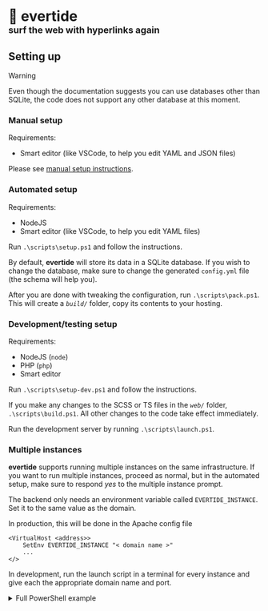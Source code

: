# 🌊 evertide<br /><font size="4">surf the web with hyperlinks again</font>

## Setting up

> [!WARNING]
> Even though the documentation suggests you can use databases other than SQLite, the code does not support any other database at this moment.

### Manual setup
Requirements:
- Smart editor (like VSCode, to help you edit YAML and JSON files)

Please see [manual setup instructions](./scripts/manual_setup.md).

### Automated setup
Requirements:
- NodeJS
- Smart editor (like VSCode, to help you edit YAML files)

Run `.\scripts\setup.ps1` and follow the instructions.

By default, **evertide** will store its data in a SQLite database. If you wish to change the database, make sure to change the generated `config.yml` file (the schema will help you).

After you are done with tweaking the configuration, run `.\scripts\pack.ps1`. This will create a _`build/`_ folder, copy its contents to your hosting.

### Development/testing setup
Requirements:
- NodeJS (`node`)
- PHP (`php`)
- Smart editor

Run `.\scripts\setup-dev.ps1` and follow the instructions.

If you make any changes to the SCSS or TS files in the _`web/`_ folder, `.\scripts\build.ps1`. All other changes to the code take effect immediately.

Run the development server by running `.\scripts\launch.ps1`.

### Multiple instances
**evertide** supports running multiple instances on the same infrastructure. If you want to run multiple instances, proceed as normal, but in the automated setup, make sure to respond _yes_ to the multiple instance prompt.

The backend only needs an environment variable called `EVERTIDE_INSTANCE`. Set it to the same value as the domain.

In production, this will be done in the Apache config file
```htaccess
<VirtualHost <address>>
    SetEnv EVERTIDE_INSTANCE "< domain name >"
    ...
</>
```

In development, run the launch script in a terminal for every instance and give each the appropriate domain name and port.

<details>
<summary>Full PowerShell example</summary>

Shell 1:
```ps1
.\scripts\setup-dev.ps1 # Multiple instances: yes, URL: localhost
.\scripts\launch.ps1 # Instance: localhost, port: (default)
```

Shell 2:
```ps1
.\scripts\setup-dev.ps1 # Multiple instances: yes, URL: localhost:81
.\scripts\launch.ps1 # Instance: localhost:81, port: 81
```

</details>